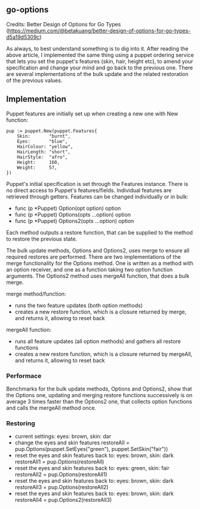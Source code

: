 ## go-options

Credits: Better Design of Options for Go Types (https://medium.com/@betakuang/better-design-of-options-for-go-types-d5a19d5309c)

As always, to best understand something is to dig into it. After reading the above article,
I implemented the same thing using a puppet ordering service that lets you set the puppet's
features (skin, hair, height etc), to amend your specification and change your mind and go back to the previous one.
There are several implementations of the bulk update and the related restoration of the previous values.

## Implementation

Puppet features are initially set up when creating a new one with New function:

	pup := puppet.New(puppet.Features{
		Skin:       "burnt",
		Eyes:       "blue",
		HairColour: "yellow",
		HairLength: "short",
		HairStyle:  "afro",
		Height:     160,
		Weight:     57,
	})

  Puppet's initial specification is set through the Features instance. There is no direct access to Puppet's
  features/fields. Individual features are retrieved through getters. Features can be changed individually or in bulk:

  - func (p *Puppet) Option(opt option) option
  - func (p *Puppet) Options(opts ...option) option
  - func (p *Puppet) Options2(opts ...option) option

  Each method outputs a restore function, that can be supplied to the method to restore the previous state.

  The bulk update methods, Options and Options2, uses merge to ensure all required restores are performed. There are two implementations of the merge functionality for the Options method. One is written as a method with an option receiver, and one as a function taking two option function arguments. The Options2 method uses mergeAll function, that does a bulk merge.

  merge method/function:
  - runs the two feature updates (both option methods)
  - creates a new restore function, which is a closure returned by merge, and returns it, allowing to reset back

  mergeAll function:
  - runs all feature updates (all option methods) and gathers all restore functions
  - creates a new restore function, which is a closure returned by mergeAll, and returns it, allowing to reset back

  ### Performace

  Benchmarks for the bulk update methods, Options and Options2, show that the Options one, updating and merging restore functions successively is on average 3 times faster than the Options2 one, that collects option functions and calls the mergeAll method once.

  ### Restoring
  
  - current settings: eyes: brown, skin: dar
  - change the eyes and skin features
	    restoreAll = pup.Options(puppet.SetEyes("green"), puppet.SetSkin("fair"))
  - reset the eyes and skin features back to: eyes: brown, skin: dark
	    restoreAll1 = pup.Options(restoreAll)
  - reset the eyes and skin features back to: eyes: green, skin: fair
	    restoreAll2 = pup.Options(restoreAll1)
  - reset the eyes and skin features back to: eyes: brown, skin: dark
	    restoreAll3 = pup.Options(restoreAll2)
   - reset the eyes and skin features back to: eyes: brown, skin: dark
	   restoreAll4 = pup.Options2(restoreAll3)
